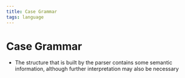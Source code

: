 ```yaml
---
title: Case Grammar
tags: language
---
```


# Case Grammar
- The structure that is built by the parser contains some semantic information, although further interpretation may also be necessary








